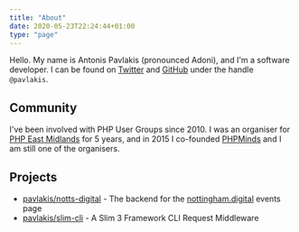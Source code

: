 ```yaml
---
title: "About"
date: 2020-05-23T22:24:44+01:00
type: "page"
---
```


Hello. My name is Antonis Pavlakis (pronounced Adoni), and I'm a software developer. I can be found on [Twitter](https://twitter.com/pavlakis) and [GitHub](https://github.com/pavlakis) under the handle `@pavlakis`.


## Community

I've been involved with PHP User Groups since 2010. I was an organiser for [PHP East Midlands](https://phpem.uk) for 5 years, and in 2015 I co-founded [PHPMinds](https://phpminds.org) and I am still one of the organisers.

## Projects

* [pavlakis/notts-digital](https://github.com/pavlakis/notts-digital) - The backend for the [nottingham.digital](https://nottingham.digital) events page
* [pavlakis/slim-cli](https://github.com/pavlakis/slim-cli) - A Slim 3 Framework CLI Request Middleware